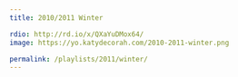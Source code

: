 ```yaml
---
title: 2010/2011 Winter

rdio: http://rd.io/x/QXaYuDMox64/
image: https://yo.katydecorah.com/2010-2011-winter.png

permalink: /playlists/2011/winter/
---
```

